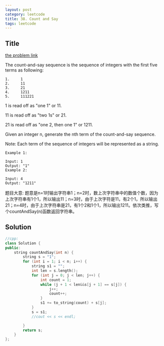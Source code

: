 ```yaml
---
layout: post
category: leetcode
title: 38. Count and Say
tags: leetcode
---
```

## Title
[the problem link](https://leetcode.com/problems/count-and-say/description/)

The count-and-say sequence is the sequence of integers with the first five terms as following:

	1.     1
	2.     11
	3.     21
	4.     1211
	5.     111221


1 is read off as "one 1" or 11.

11 is read off as "two 1s" or 21.

21 is read off as "one 2, then one 1" or 1211.

Given an integer n, generate the nth term of the count-and-say sequence.

Note: Each term of the sequence of integers will be represented as a string.
	
	Example 1:
	
	Input: 1
	Output: "1"
	Example 2:
	
	Input: 4
	Output: "1211"

题目大意: 题意是n=1时输出字符串1；n=2时，数上次字符串中的数值个数，因为上次字符串有1个1，所以输出11；n=3时，由于上次字符是11，有2个1，所以输出21；n=4时，由于上次字符串是21，有1个2和1个1，所以输出1211。依次类推，写个countAndSay(n)函数返回字符串。


## Solution
```c++
//cpp:
class Solution {
public:
	string countAndSay(int n) {
		string s = "1";
		for (int i = 1; i < n; i++) {
			string s1 = "";
			int len = s.length();
			for (int j = 0; j < len; j++) {
				int count = 1;
				while (j + 1 < len&&s[j + 1] == s[j]) {
					j++;
					count++;
				}
				s1 += to_string(count) + s[j];
			}
			s = s1;
			//cout << s << endl;

		}
		return s;
	}
};
```
